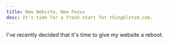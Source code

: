 ```yaml
---
title: New Website, New Focus
desc: It's time for a fresh start for thingelstad.com.
---
```

I've recently decided that it's time to give my website a reboot.

